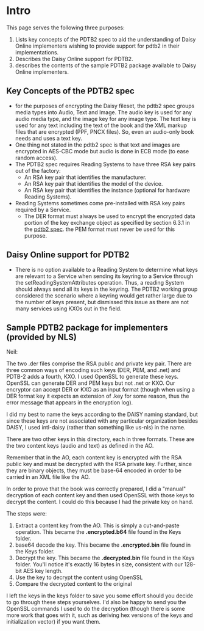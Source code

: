 # Intro #

This page serves the following three purposes:
  1. Lists key concepts of the PDTB2 spec to aid the understanding of Daisy Online implementers wishing to provide support for pdtb2 in their implementations.
  1. Describes the Daisy Online support for PDTB2.
  1. describes the contents of the sample PDTB2 package available to Daisy Online implementers.

## Key Concepts of the PDTB2 spec ##

  * for the purposes of encrypting the Daisy fileset, the pdtb2 spec groups media types into Audio, Text and Image. The audio key is used for any audio media type, and the image key for any image type.  The text key is used for any text including the text of the book and the XML markup files that are encrypted (PPF, PNCX files).  So, even an audio-only book needs and uses a text key.
  * One thing not stated in the pdtb2 spec is that text and images are encrypted in AES-CBC mode but audio is done in ECB mode (to ease random access).
  * The PDTB2 spec requires Reading Systems to have three RSA key pairs out of the factory:
    * An RSA key pair that identifies the manufacturer.
    * An RSA key pair that identifies the model of the device.
    * An RSA key pair that identifies the instance (optional for hardware Reading Systems).
  * Reading Systems sometimes come pre-installed with RSA key pairs required by a Service.
    * The DER format must always be used to encrypt the encrypted data portion of the key exchange object as specified by section 6.3.1 in the [pdtb2 spec](http://www.daisy.org/projects/pdtb/daisy-pdtb-spec.html). the PEM format must never be used for this purpose.

## Daisy Online support for PDTB2 ##

  * There is no option available to a Reading System to determine what keys are relevant to a Service when sending its keyring to a Service through the setReadingSystemAttributes operation. Thus, a reading System should always send all its keys in the keyring. The PDTB2 working group considered the scenario where a keyring would get rather large due to the number of keys present, but dismissed this issue as there are not many services using KXOs out in the field.

## Sample PDTB2 package for implementers (provided by NLS) ##

Neil:

The two .der files comprise the RSA public and private key pair.  There are three common ways of encoding such keys (DER, PEM, and .net) and PDTB-2 adds a fourth, KXO.  I used OpenSSL to generate these keys.  OpenSSL can generate DER and PEM keys but not .net or KXO.  Our encryptor can accept DER or KXO as an input format (though when using a DER format key it expects an extension of .key for some reason, thus the error message that appears in the encryption log).

I did my best to name the keys according to the DAISY naming standard, but since these keys are not associated with any particular organization besides DAISY, I used intl-daisy (rather than something like us-nls) in the name.

There are two other keys in this directory, each in three formats.  These are the two content keys (audio and text) as defined in the AO.

Remember that in the AO, each content key is encrypted with the RSA public key and must be decrypted with the RSA private key.  Further, since they are binary objects, they must be base-64 encoded in order to be carried in an XML file like the AO.

In order to prove that the book was correctly prepared, I did a "manual" decryption of each content key and then used OpenSSL with those keys to decrypt the content.  I could do this because I had the private key on hand.

The steps were:

  1. Extract a content key from the AO.  This is simply a cut-and-paste operation.  This became the **.encrypted.b64** file found in the Keys folder.
  1. base64 decode the key.  This became the **.encrypted.bin** file found in the Keys folder.
  1. Decrypt the key.  This became the **.decrypted.bin** file found in the Keys folder. You'll notice it's exactly 16 bytes in size, consistent with our 128-bit AES key length.
  1. Use the key to decrypt the content using OpenSSL
  1. Compare the decrypted content to the original

I left the keys in the keys folder to save you some effort should you decide to go through these steps yourselves.  I'd also be happy to send you the OpenSSL commands I used to do the decryption (though there is some more work that goes with it, such as deriving hex versions of the keys and initialization vector) if you want them.
